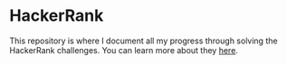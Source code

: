 # HackerRank

This repository is where I document all my progress through solving the HackerRank challenges.
You can learn more about they [here](https://www.hackerrank.com/about-us).
